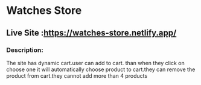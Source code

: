 # Watches Store
## Live Site :https://watches-store.netlify.app/

 ### Description:
 The site has dynamic cart.user can add to cart.
  than when they click on choose one it will automatically choose
  product to cart.they can remove the product from cart.they cannot
   add more than 4 products

